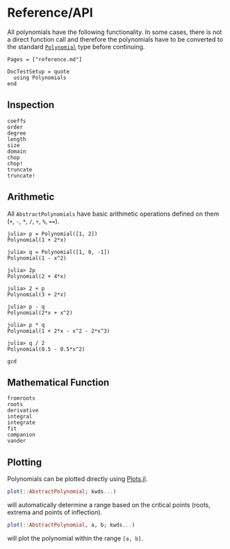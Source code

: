 # Reference/API

All polynomials have the following functionality. In some cases, there is not a direct function call and therefore the polynomials have to be converted to the standard [`Polynomial`](@ref) type before continuing.

```@index
Pages = ["reference.md"]
```

```@meta
DocTestSetup = quote
  using Polynomials
end
```

## Inspection

```@docs
coeffs
order
degree
length
size
domain
chop
chop!
truncate
truncate!
```

## Arithmetic

All `AbstractPolynomials` have basic arithmetic operations defined on them (`+`, `-`, `*`, `/`, `÷`, `%`, `==`).

```jldoctest
julia> p = Polynomial([1, 2])
Polynomial(1 + 2*x)

julia> q = Polynomial([1, 0, -1])
Polynomial(1 - x^2)

julia> 2p
Polynomial(2 + 4*x)

julia> 2 + p
Polynomial(3 + 2*x)

julia> p - q
Polynomial(2*x + x^2)

julia> p * q
Polynomial(1 + 2*x - x^2 - 2*x^3)

julia> q / 2
Polynomial(0.5 - 0.5*x^2)
```

```@docs
gcd
```

## Mathematical Function

```@docs
fromroots
roots
derivative
integral
integrate
fit
companion
vander
```

## Plotting

Polynomials can be plotted directly using [Plots.jl](https://github.com/juliaplots/plots.jl).

```julia
plot(::AbstractPolynomial; kwds...)
```

will automatically determine a range based on the critical points (roots, extrema and points of inflection).

```julia
plot(::AbstractPolynomial, a, b; kwds...)
```

will plot the polynomial within the range `[a, b]`.
